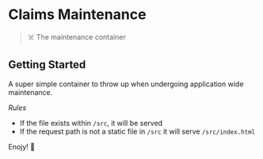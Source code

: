 # Claims Maintenance

> ☠️ The maintenance container


## Getting Started

A super simple container to throw up when undergoing application wide maintenance.

_Rules_

- If the file exists within `/src`, it will be served
- If the request path is not a static file in `/src` it will serve `/src/index.html`

Enojy! 🍺

